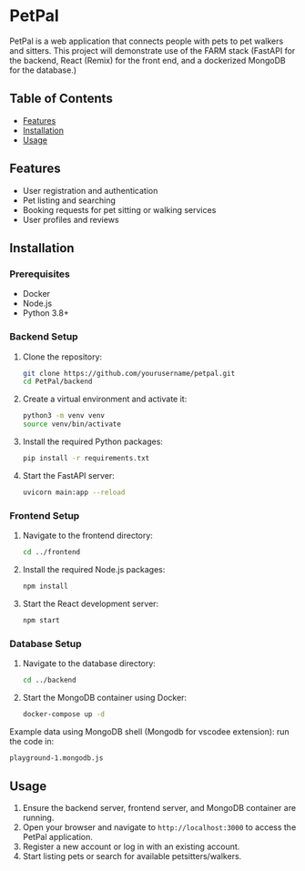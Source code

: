 # PetPal

PetPal is a web application that connects people with pets to pet walkers and sitters. 
This project will demonstrate use of the FARM stack
(FastAPI for the backend, React (Remix) for the front end, and a dockerized MongoDB for the database.)

## Table of Contents
- [Features](#features)
- [Installation](#installation)
- [Usage](#usage)

## Features
- User registration and authentication
- Pet listing and searching
- Booking requests for pet sitting or walking services
- User profiles and reviews

## Installation

### Prerequisites
- Docker
- Node.js
- Python 3.8+

### Backend Setup
1. Clone the repository:
    ```bash
    git clone https://github.com/yourusername/petpal.git
    cd PetPal/backend
    ```

2. Create a virtual environment and activate it:
    ```bash
    python3 -m venv venv
    source venv/bin/activate
    ```

3. Install the required Python packages:
    ```bash
    pip install -r requirements.txt
    ```

4. Start the FastAPI server:
    ```bash
    uvicorn main:app --reload
    ```

### Frontend Setup
1. Navigate to the frontend directory:
    ```bash
    cd ../frontend
    ```

2. Install the required Node.js packages:
    ```bash
    npm install
    ```

3. Start the React development server:
    ```bash
    npm start
    ```

### Database Setup
1. Navigate to the database directory:
    ```bash
    cd ../backend
    ```

2. Start the MongoDB container using Docker:
    ```bash
    docker-compose up -d
    ```

Example data using MongoDB shell (Mongodb for vscodee extension):
run the code in:
```bash
playground-1.mongodb.js
```



## Usage
1. Ensure the backend server, frontend server, and MongoDB container are running.
2. Open your browser and navigate to `http://localhost:3000` to access the PetPal application.
3. Register a new account or log in with an existing account.
4. Start listing pets or search for available petsitters/walkers.




